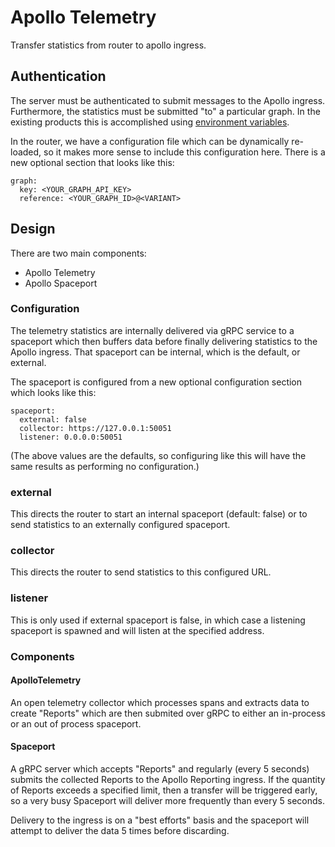 # Apollo Telemetry
Transfer statistics from router to apollo ingress.

## Authentication

The server must be authenticated to submit messages to the Apollo ingress.
Furthermore, the statistics must be submitted "to" a particular graph. In
the existing products this is accomplished using [environment variables](https://www.apollographql.com/docs/federation/managed-federation/setup/#4-connect-the-gateway-to-studio).

In the router, we have a configuration file which can be dynamically
re-loaded, so it makes more sense to include this configuration here. There
is a new optional section that looks like this:

```
graph:
  key: <YOUR_GRAPH_API_KEY>
  reference: <YOUR_GRAPH_ID>@<VARIANT>
```

## Design

There are two main components:
 - Apollo Telemetry
 - Apollo Spaceport

### Configuration

The telemetry statistics are internally delivered via gRPC service to a spaceport
which then buffers data before finally delivering statistics to the Apollo
ingress. That spaceport can be internal, which is the default, or external.

The spaceport is configured from a new optional configuration section which looks
like this:

```
spaceport:
  external: false
  collector: https://127.0.0.1:50051
  listener: 0.0.0.0:50051
```

(The above values are the defaults, so configuring like this will have the same
results as performing no configuration.)

### external

This directs the router to start an internal spaceport (default: false) or to send
statistics to an externally configured spaceport.

### collector

This directs the router to send statistics to this configured URL.

### listener

This is only used if external spaceport is false, in which case a listening spaceport
is spawned and will listen at the specified address.

### Components

#### ApolloTelemetry

An open telemetry collector which processes spans and extracts data to
create "Reports" which are then submited over gRPC to either an
in-process or an out of process spaceport.

#### Spaceport

A gRPC server which accepts "Reports" and regularly (every 5 seconds)
submits the collected Reports to the Apollo Reporting ingress. If the
quantity of Reports exceeds a specified limit, then a transfer will
be triggered early, so a very busy Spaceport will deliver more frequently
than every 5 seconds.

Delivery to the ingress is on a "best efforts" basis and the spaceport
will attempt to deliver the data 5 times before discarding. 

